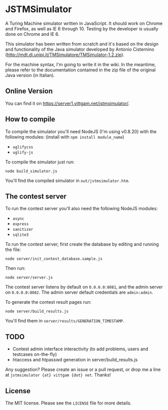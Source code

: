 # JSTMSimulator

A Turing Machine simulator written in JavaScript. It should work on Chrome and Firefox, as well as IE 6 through 10. Testing by the developer is usually done on Chrome and IE 6.

This simulator has been written from scratch and it's based on the design and functionality of the Java simulator developed by Antonio Cisternino (http://mdt.di.unipi.it/TMSimulatore/TMSimulator-1.2.zip).

For the machine syntax, I'm going to write it in the wiki. In the meantime, please refer to the documentation contained in the zip file of the original Java version (in Italian).

## Online Version

You can find it on https://server1.vittgam.net/jstmsimulator/.

## How to compile

To compile the simulator you'll need NodeJS (I'm using v0.8.20) with the following modules: (install with `npm install module_name`)

- `uglifycss`
- `uglify-js`

To compile the simulator just run:

```
node build_simulator.js
```

You'll find the compiled simulator in `out/jstmsimulator.htm`.

## The contest server

To run the contest server you'll also need the following NodeJS modules:

- `async`
- `express`
- `sanitizer`
- `sqlite3`

To run the contest server, first create the database by editing and running the file:

```
node server/init_contest_database.sample.js
```

Then run:

```
node server/server.js
```

The contest server listens by default on `0.0.0.0:8081`, and the admin server on `0.0.0.0:8082`.
The admin server default credentials are `admin:admin`.

To generate the contest result pages run:

```
node server/build_results.js
```

You'll find them in `server/results/GENERATION_TIMESTAMP`.

## TODO

- Contest admin interface interactivity (to add problems, users and testcases on-the-fly)
- htaccess and htpasswd generation in server/build_results.js

Any suggestion? Please create an issue or a pull request, or drop me a line at `jstmsimulator {at} vittgam {dot} net`. Thanks!

## License

The MIT license. Please see the `LICENSE` file for more details.
